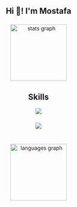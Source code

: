 <h2 align="center">Hi 👋! I'm Mostafa </h2>

###

<div align="center">
  <img src="https://github-readme-stats.vercel.app/api?username=mostafa513660&hide_title=true&hide_rank=false&show_icons=true&include_all_commits=true&count_private=true&disable_animations=false&theme=dracula&locale=en&hide_border=false" height="150" alt="stats graph"  />

###

<h2 align="center">Skills </h2>
<p align="center">
  <a href="https://skillicons.dev">
    <img src="https://skillicons.dev/icons?i=python,c,bash,linux,vscode,flask,gcp,github,git,heroku" />
  </a>
</p>

###

<div align="center">
  <img src="https://profile-counter.glitch.me/mostafa513660/count.svg?"/>
</div>


###

<br clear="both">

  <img src="https://github-readme-stats.vercel.app/api/top-langs?username=mostafa513660&locale=en&hide_title=false&card_width=320&langs_count=6&theme=dracula&hide_border=false&layout=compact" height="150" alt="languages graph"/>
</div>

###

